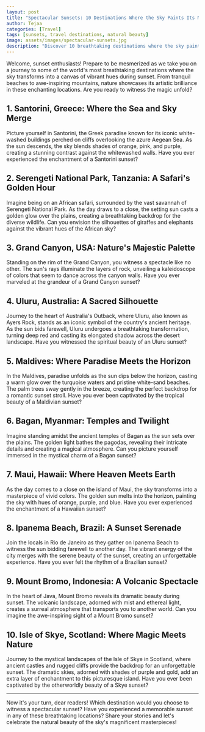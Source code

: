 ```yaml
---
layout: post
title: "Spectacular Sunsets: 10 Destinations Where the Sky Paints Its Masterpieces"
author: Tejaa
categories: [Travel]
tags: [sunsets, travel destinations, natural beauty]
image: assets/images/spectacular-sunsets.jpg
description: "Discover 10 breathtaking destinations where the sky paints its masterpieces during sunset. From serene beaches to majestic mountains, witness nature's most stunning light show."
---
```


Welcome, sunset enthusiasts! Prepare to be mesmerized as we take you on a journey to some of the world's most breathtaking destinations where the sky transforms into a canvas of vibrant hues during sunset. From tranquil beaches to awe-inspiring mountains, nature showcases its artistic brilliance in these enchanting locations. Are you ready to witness the magic unfold?

## 1. Santorini, Greece: Where the Sea and Sky Merge

Picture yourself in Santorini, the Greek paradise known for its iconic white-washed buildings perched on cliffs overlooking the azure Aegean Sea. As the sun descends, the sky blends shades of orange, pink, and purple, creating a stunning contrast against the whitewashed walls. Have you ever experienced the enchantment of a Santorini sunset?

## 2. Serengeti National Park, Tanzania: A Safari's Golden Hour

Imagine being on an African safari, surrounded by the vast savannah of Serengeti National Park. As the day draws to a close, the setting sun casts a golden glow over the plains, creating a breathtaking backdrop for the diverse wildlife. Can you envision the silhouettes of giraffes and elephants against the vibrant hues of the African sky?

## 3. Grand Canyon, USA: Nature's Majestic Palette

Standing on the rim of the Grand Canyon, you witness a spectacle like no other. The sun's rays illuminate the layers of rock, unveiling a kaleidoscope of colors that seem to dance across the canyon walls. Have you ever marveled at the grandeur of a Grand Canyon sunset?

## 4. Uluru, Australia: A Sacred Silhouette

Journey to the heart of Australia's Outback, where Uluru, also known as Ayers Rock, stands as an iconic symbol of the country's ancient heritage. As the sun bids farewell, Uluru undergoes a breathtaking transformation, turning deep red and casting its elongated shadow across the desert landscape. Have you witnessed the spiritual beauty of an Uluru sunset?

## 5. Maldives: Where Paradise Meets the Horizon

In the Maldives, paradise unfolds as the sun dips below the horizon, casting a warm glow over the turquoise waters and pristine white-sand beaches. The palm trees sway gently in the breeze, creating the perfect backdrop for a romantic sunset stroll. Have you ever been captivated by the tropical beauty of a Maldivian sunset?

## 6. Bagan, Myanmar: Temples and Twilight

Imagine standing amidst the ancient temples of Bagan as the sun sets over the plains. The golden light bathes the pagodas, revealing their intricate details and creating a magical atmosphere. Can you picture yourself immersed in the mystical charm of a Bagan sunset?

## 7. Maui, Hawaii: Where Heaven Meets Earth

As the day comes to a close on the island of Maui, the sky transforms into a masterpiece of vivid colors. The golden sun melts into the horizon, painting the sky with hues of orange, purple, and blue. Have you ever experienced the enchantment of a Hawaiian sunset?

## 8. Ipanema Beach, Brazil: A Sunset Serenade

Join the locals in Rio de Janeiro as they gather on Ipanema Beach to witness the sun bidding farewell to another day. The vibrant energy of the city merges with the serene beauty of the sunset, creating an unforgettable experience. Have you ever felt the rhythm of a Brazilian sunset?

## 9. Mount Bromo, Indonesia: A Volcanic Spectacle

In the heart of Java, Mount Bromo reveals its dramatic beauty during sunset. The volcanic landscape, adorned with mist and ethereal light, creates a surreal atmosphere that transports you to another world. Can you imagine the awe-inspiring sight of a Mount Bromo sunset?

## 10. Isle of Skye, Scotland: Where Magic Meets Nature

Journey to the mystical landscapes of the Isle of Skye in Scotland, where ancient castles and rugged cliffs provide the backdrop for an unforgettable sunset. The dramatic skies, adorned with shades of purple and gold, add an extra layer of enchantment to this picturesque island. Have you ever been captivated by the otherworldly beauty of a Skye sunset?

---

Now it's your turn, dear readers! Which destination would you choose to witness a spectacular sunset? Have you experienced a memorable sunset in any of these breathtaking locations? Share your stories and let's celebrate the natural beauty of the sky's magnificent masterpieces!

